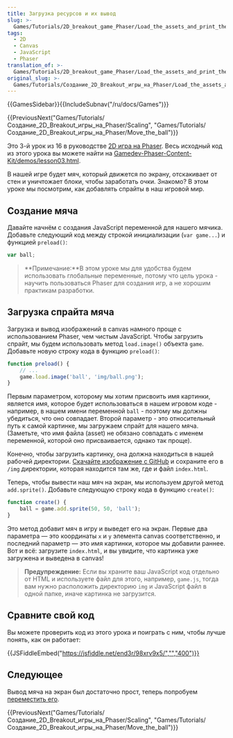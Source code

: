 ```yaml
---
title: Загрузка ресурсов и их вывод
slug: >-
  Games/Tutorials/2D_breakout_game_Phaser/Load_the_assets_and_print_them_on_screen
tags:
  - 2D
  - Canvas
  - JavaScript
  - Phaser
translation_of: >-
  Games/Tutorials/2D_breakout_game_Phaser/Load_the_assets_and_print_them_on_screen
original_slug: >-
  Games/Tutorials/Создание_2D_Breakout_игры_на_Phaser/Load_the_assets_and_print_them_on_screen
---
```


{{GamesSidebar}}{{IncludeSubnav("/ru/docs/Games")}}

{{PreviousNext("Games/Tutorials/Создание_2D_Breakout_игры_на_Phaser/Scaling", "Games/Tutorials/Создание_2D_Breakout_игры_на_Phaser/Move_the_ball")}}

Это 3-й урок из 16 в руководстве [2D игра на Phaser](/ru/docs/Games/Tutorials/%D0%A1%D0%BE%D0%B7%D0%B4%D0%B0%D0%BD%D0%B8%D0%B5_2D_Breakout_%D0%B8%D0%B3%D1%80%D1%8B_%D0%BD%D0%B0_Phaser). Весь исходный код из этого урока вы можете найти на [Gamedev-Phaser-Content-Kit/demos/lesson03.html](https://github.com/end3r/Gamedev-Phaser-Content-Kit/blob/gh-pages/demos/lesson03.html).

В нашей игре будет мяч, который движется по экрану, отскакивает от стен и уничтожает блоки, чтобы заработать очки. Знакомо? В этом уроке мы посмотрим, как добавлять спрайты в наш игровой мир.

## Создание мяча

Давайте начнём с создания JavaScript переменной для нашего мячика. Добавьте следующий код между строкой инициализации (`var game...`) и функцией `preload()`:

```js
var ball;
```

> **Примечание:**В этом уроке мы для удобства будем использовать глобальные переменные, потому что цель урока - научить пользоваться Phaser для создания игр, а не хорошим практикам разработки.

## Загрузка спрайта мяча

Загрузка и вывод изображений в canvas намного проще с использованием Phaser, чем чистым JavaScript. Чтобы загрузить спрайт, мы будем использовать метод `load.image()` объекта `game`. Добавьте новую строку кода в функцию `preload()`:

```js
function preload() {
    // ...
    game.load.image('ball', 'img/ball.png');
}
```

Первым параметром, которому мы хотим присвоить имя картинки, является имя, которое будет использоваться в нашем игровом коде - например, в нашем имени переменной `ball` - поэтому мы должны убедиться, что оно совпадает. Второй параметр - это относительный путь к самой картинке, мы загружаем спрайт для нашего мяча. (Заметьте, что имя файла (asset) не обязано совпадать с именем переменной, которой оно присваивается, однако так проще).

Конечно, чтобы загрузить картинку, она должна находиться в нашей рабочей директории. [Скачайте изображение с GitHub](https://github.com/end3r/Gamedev-Phaser-Content-Kit/blob/gh-pages/demos/img/ball.png) и сохраните его в `/img` директории, которая находится там же, где и файл `index.html`.

Теперь, чтобы вывести наш мяч на экран, мы используем другой метод `add.sprite()`. Добавьте следующую строку кода в функцию `create()`:

```js
function create() {
    ball = game.add.sprite(50, 50, 'ball');
}
```

Это метод добавит мяч в игру и выведет его на экран. Первые два параметра — это координаты `x` и `y` элемента canvas соответственно, и последний параметр — это имя картинки, которое мы добавили раннее. Вот и всё: загрузите `index.html`, и вы увидите, что картинка уже загружена и выведена в canvas!

> **Предупреждение:** Если вы храните ваш JavaScript код отдельно от HTML и используете файл для этого, например, `game.js`, тогда вам нужно расположить директорию `img` и JavaScript файл в одной папке, иначе картинка не загрузится.

## Сравните свой код

Вы можете проверить код из этого урока и поиграть с ним, чтобы лучше понять, как он работает:

{{JSFiddleEmbed("https://jsfiddle.net/end3r/98xrv9x5/","","400")}}

## Следующее

Вывод мяча на экран был достаточно прост, теперь попробуем [переместить его](/ru/docs/Games/Tutorials/%D0%A1%D0%BE%D0%B7%D0%B4%D0%B0%D0%BD%D0%B8%D0%B5_2D_Breakout_%D0%B8%D0%B3%D1%80%D1%8B_%D0%BD%D0%B0_Phaser/Move_the_ball).

{{PreviousNext("Games/Tutorials/Создание_2D_Breakout_игры_на_Phaser/Scaling", "Games/Tutorials/Создание_2D_Breakout_игры_на_Phaser/Move_the_ball")}}
